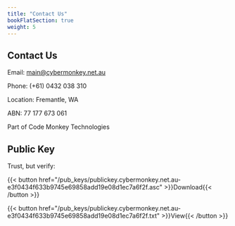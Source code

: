 ```yaml
---
title: "Contact Us"
bookFlatSection: true
weight: 5
---
```


## Contact Us

Email: [main@cybermonkey.net.au](mailto:main@cybermonkey.net.au)

Phone: (+61) 0432 038 310

Location: Fremantle, WA

ABN: 77 177 673 061

Part of Code Monkey Technologies

## Public Key

Trust, but verify:

{{< button href="/pub_keys/publickey.cybermonkey.net.au-e3f0434f633b9745e69858add19e08d1ec7a6f2f.asc" >}}Download{{< /button >}}

{{< button href="/pub_keys/publickey.cybermonkey.net.au-e3f0434f633b9745e69858add19e08d1ec7a6f2f.txt" >}}View{{< /button >}}